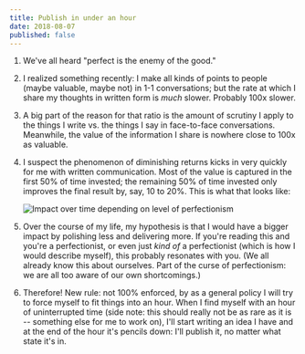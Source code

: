 ```yaml
---
title: Publish in under an hour
date: 2018-08-07
published: false
---
```


1. We've all heard "perfect is the enemy of the good."

2. I realized something recently: I make all kinds of points to people (maybe
   valuable, maybe not) in 1-1 conversations; but the rate at which I share my
   thoughts in written form is _much_ slower. Probably 100x slower.

3. A big part of the reason for that ratio is the amount of scrutiny I apply to
   the things I write vs. the things I say in face-to-face conversations.
   Meanwhile, the value of the information I share is nowhere close to 100x as
   valuable.

4. I suspect the phenomenon of diminishing returns kicks in very quickly for me
   with written communication. Most of the value is captured in the first 50%
   of time invested; the remaining 50% of time invested only improves the final
   result by, say, 10 to 20%. This is what that looks like:

   ![Impact over time depending on level of perfectionism](/images/perfectionism-over-time.png)

5. Over the course of my life, my hypothesis is that I would have a bigger
   impact by polishing less and delivering more. If you're reading this and
   you're a perfectionist, or even just _kind of_ a perfectionist (which is how
   I would describe myself), this probably resonates with you. (We all already
   know this about ourselves. Part of the curse of perfectionism: we are all
   too aware of our own shortcomings.)

6. Therefore! New rule: not 100% enforced, by as a general policy I will try to
   force myself to fit things into an hour. When I find myself with an hour of
   uninterrupted time (side note: this should really not be as rare as it is --
   something else for me to work on), I'll start writing an idea I have and at
   the end of the hour it's pencils down: I'll publish it, no matter what state
   it's in.
